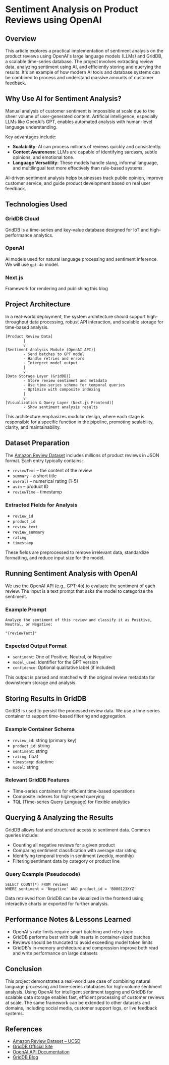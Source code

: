 # Sentiment Analysis on Product Reviews using OpenAI

## Overview

This article explores a practical implementation of sentiment analysis on the product reviews using OpenAI's large language models (LLMs) and GridDB, a scalable time-series database. The project involves extracting review data, analyzing sentiment using AI, and efficiently storing and querying the results. It's an example of how modern AI tools and database systems can be combined to process and understand massive amounts of customer feedback.

## Why Use AI for Sentiment Analysis?

Manual analysis of customer sentiment is impossible at scale due to the sheer volume of user-generated content. Artificial intelligence, especially LLMs like OpenAI’s GPT, enables automated analysis with human-level language understanding. 

Key advantages include:

* **Scalability**: AI can process millions of reviews quickly and consistently.
* **Context Awareness**: LLMs are capable of identifying sarcasm, subtle opinions, and emotional tone.
* **Language Versatility**: These models handle slang, informal language, and multilingual text more effectively than rule-based systems.

AI-driven sentiment analysis helps businesses track public opinion, improve customer service, and guide product development based on real user feedback.

## Technologies Used

### **GridDB Cloud** 

GridDB is a time-series and key-value database designed for IoT and high-performance analytics.

### **OpenAI** 

AI models used for natural language processing and sentiment inference. We will use `gpt-4o` model.

### **Next.js** 

Framework for rendering and publishing this blog

## Project Architecture

In a real-world deployment, the system architecture should support high-throughput data processing, robust API interaction, and scalable storage for time-based analysis.

```
[Product Review Data]
        |
        v
[Sentiment Analysis Module (OpenAI API)]
        - Send batches to GPT model
        - Handle retries and errors
        - Interpret model output
        |
        v
[Data Storage Layer (GridDB)]
        - Store review sentiment and metadata
        - Use time-series schema for temporal queries
        - Optimize with composite indexing
        |
        v
[Visualization & Query Layer (Next.js Frontend)]
        - Show sentiment analysis results
```

This architecture emphasizes modular design, where each stage is responsible for a specific function in the pipeline, promoting scalability, clarity, and maintainability.

## Dataset Preparation

The [Amazon Review Dataset](https://cseweb.ucsd.edu/~jmcauley/datasets.html#amazon_reviews) includes millions of product reviews in JSON format. Each entry typically contains:

* `reviewText` – the content of the review
* `summary` – a short title
* `overall` – numerical rating (1–5)
* `asin` – product ID
* `reviewTime` – timestamp

### Extracted Fields for Analysis

* `review_id`
* `product_id`
* `review_text`
* `review_summary`
* `rating`
* `timestamp`

These fields are preprocessed to remove irrelevant data, standardize formatting, and reduce input size for the model.

## Running Sentiment Analysis with OpenAI

We use the OpenAI API (e.g., GPT-4o) to evaluate the sentiment of each review. The input is a text prompt that asks the model to categorize the sentiment.

### Example Prompt

```
Analyze the sentiment of this review and classify it as Positive, Neutral, or Negative:

"{reviewText}"
```

### Expected Output Format

* `sentiment`: One of Positive, Neutral, or Negative
* `model_used`: Identifier for the GPT version
* `confidence`: Optional qualitative label (if included)

This output is parsed and matched with the original review metadata for downstream storage and analysis.

## Storing Results in GridDB

GridDB is used to persist the processed review data. We use a time-series container to support time-based filtering and aggregation.

### Example Container Schema

* `review_id`: string (primary key)
* `product_id`: string
* `sentiment`: string
* `rating`: float
* `timestamp`: datetime
* `model`: string

### Relevant GridDB Features

* Time-series containers for efficient time-based operations
* Composite indexes for high-speed querying
* TQL (Time-series Query Language) for flexible analytics

## Querying & Analyzing the Results

GridDB allows fast and structured access to sentiment data. Common queries include:

* Counting all negative reviews for a given product
* Comparing sentiment classification with average star rating
* Identifying temporal trends in sentiment (weekly, monthly)
* Filtering sentiment data by category or product line

### Query Example (Pseudocode)

```
SELECT COUNT(*) FROM reviews
WHERE sentiment = 'Negative' AND product_id = 'B000123XYZ'
```

Data retrieved from GridDB can be visualized in the frontend using interactive charts or exported for further analysis.

## Performance Notes & Lessons Learned

* OpenAI's rate limits require smart batching and retry logic
* GridDB performs best with bulk inserts in container-sized batches
* Reviews should be truncated to avoid exceeding model token limits
* GridDB's in-memory architecture and compression improve both read and write performance on large datasets

## Conclusion

This project demonstrates a real-world use case of combining natural language processing and time-series databases for high-volume sentiment analysis. Using OpenAI for intelligent sentiment tagging and GridDB for scalable data storage enables fast, efficient processing of customer reviews at scale. The same framework can be extended to other datasets and domains, including social media, customer support logs, or live feedback systems.

## References

* [Amazon Review Dataset – UCSD](https://cseweb.ucsd.edu/~jmcauley/datasets.html#amazon_reviews)
* [GridDB Official Site](https://griddb.net/en/)
* [OpenAI API Documentation](https://platform.openai.com/docs)
* [GridDB Blog](https://griddb.net/en/blog/)
